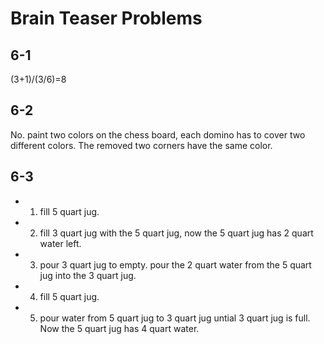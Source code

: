 Brain Teaser Problems
====

6-1
---
(3+1)/(3/6)=8

6-2
---
No.
paint two colors on the chess board, each domino has to cover two different colors. The removed two corners have the same color.

6-3
---
* 1. fill 5 quart jug.
* 2. fill 3 quart jug with the 5 quart jug, now the 5 quart jug has 2 quart water left.
* 3. pour 3 quart jug to empty. pour the 2 quart water from the 5 quart jug into the 3 quart jug.
* 4. fill 5 quart jug.
* 5. pour water from 5 quart jug to 3 quart jug untial 3 quart jug is full.
Now the 5 quart jug has 4 quart water.
